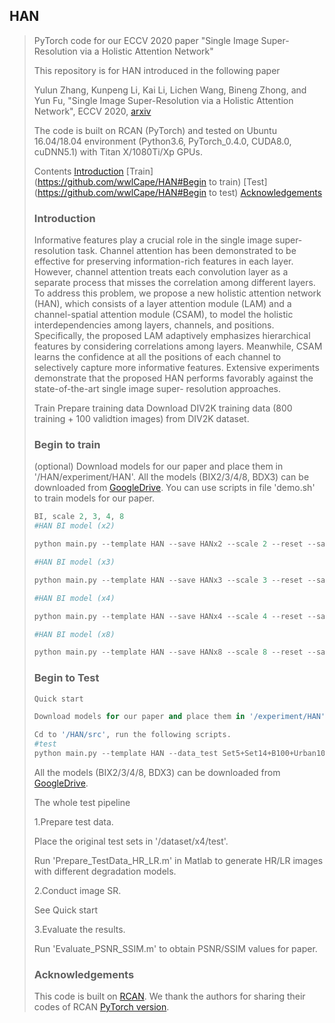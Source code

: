## HAN

> PyTorch code for our ECCV 2020 paper "Single Image Super-Resolution via a Holistic Attention Network"
>
> This repository is for HAN introduced in the following paper
>
> Yulun Zhang, Kunpeng Li, Kai Li, Lichen Wang, Bineng Zhong, and Yun Fu, "Single Image Super-Resolution via a Holistic Attention Network", ECCV 2020, [arxiv](https://arxiv.org/abs/2008.08767)
>
> The code is built on RCAN (PyTorch) and tested on Ubuntu 16.04/18.04 environment (Python3.6, PyTorch_0.4.0, CUDA8.0, cuDNN5.1) with Titan X/1080Ti/Xp GPUs.
>
> Contents
> [Introduction](https://github.com/wwlCape/HAN#introduction)
> [Train](https://github.com/wwlCape/HAN#Begin to train)
> [Test](https://github.com/wwlCape/HAN#Begin to test)
> [Acknowledgements](https://github.com/wwlCape/HAN#Acknowledgements)
>
> ### Introduction
>
> Informative features play a crucial role in the single image super-resolution task. Channel attention has been demonstrated to be effective for preserving information-rich features in each layer. However, channel attention treats each convolution layer as a separate process that misses the correlation among different layers. To address this problem, we propose a new holistic attention network (HAN), which consists of a layer attention module (LAM) and a channel-spatial attention module (CSAM), to model the holistic interdependencies among layers, channels, and positions. Specifically, the proposed LAM adaptively emphasizes hierarchical features by considering correlations among layers. Meanwhile, CSAM learns the confidence at all the positions of each channel to selectively capture more informative features. Extensive experiments demonstrate that the proposed HAN performs favorably against the state-of-the-art single image super- resolution approaches.
>
>
> Train
> Prepare training data
> Download DIV2K training data (800 training + 100 validtion images) from DIV2K dataset.
>
> ### Begin to train
>
> (optional) Download models for our paper and place them in '/HAN/experiment/HAN'. All the models (BIX2/3/4/8, BDX3) can be downloaded from [GoogleDrive](https://drive.google.com/drive/folders/17cLcPCDLuBV5_5-ngd0vXIDp6rebIMG1). You can use scripts in file 'demo.sh' to train models for our paper.
>
> ```python
> BI, scale 2, 3, 4, 8
> #HAN BI model (x2)
> 
> python main.py --template HAN --save HANx2 --scale 2 --reset --save_results --patch_size 96 --pre_train ../experiment/model/RCAN_BIX2.pt
> 
> #HAN BI model (x3)
> 
> python main.py --template HAN --save HANx3 --scale 3 --reset --save_results --patch_size 144 --pre_train ../experiment/model/RCAN_BIX2.pt
> 
> #HAN BI model (x4)
> 
> python main.py --template HAN --save HANx4 --scale 4 --reset --save_results --patch_size 192 --pre_train ../experiment/model/RCAN_BIX2.pt
> 
> #HAN BI model (x8)
> 
> python main.py --template HAN --save HANx8 --scale 8 --reset --save_results --patch_size 384 --pre_train ../experiment/model/RCAN_BIX2.pt
> 
> 
> ```
>
> ### Begin to Test
>
> ```python
> Quick start
> 
> Download models for our paper and place them in '/experiment/HAN'.
> 
> Cd to '/HAN/src', run the following scripts.
> #test
> python main.py --template HAN --data_test Set5+Set14+B100+Urban100+Manga109 --data_range 801-900 --scale 2 --pre_train ../experiment/HAN/HAN_BIX2.pt --test_only --save HANx2_test --save_results
> ```
>
> All the models (BIX2/3/4/8, BDX3) can be downloaded from [GoogleDrive](https://drive.google.com/drive/folders/17cLcPCDLuBV5_5-ngd0vXIDp6rebIMG1).
>
> The whole test pipeline 
>
> 1.Prepare test data.
>
> Place the original test sets in '/dataset/x4/test'.
>
> Run 'Prepare_TestData_HR_LR.m' in Matlab to generate HR/LR images with different degradation models.
>
> 2.Conduct image SR.
>
> See Quick start
>
> 3.Evaluate the results.
>
> Run 'Evaluate_PSNR_SSIM.m' to obtain PSNR/SSIM values for paper.
>
> ### Acknowledgements
>
> This code is built on [RCAN](https://github.com/yulunzhang/RCAN). We thank the authors for sharing their codes of RCAN  [PyTorch version](https://github.com/yulunzhang/RCAN).

